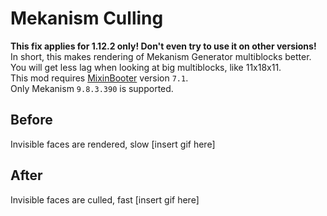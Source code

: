 # Mekanism Culling
**This fix applies for 1.12.2 only! Don't even try to use it on other versions!** \
In short, this makes rendering of Mekanism Generator multiblocks better. \
You will get less lag when looking at big multiblocks, like 11x18x11. \
This mod requires [MixinBooter](https://www.curseforge.com/minecraft/mc-mods/mixin-booter) version `7.1`. \
Only Mekanism `9.8.3.390` is supported.

## Before
Invisible faces are rendered, slow
[insert gif here]

## After
Invisible faces are culled, fast
[insert gif here]
